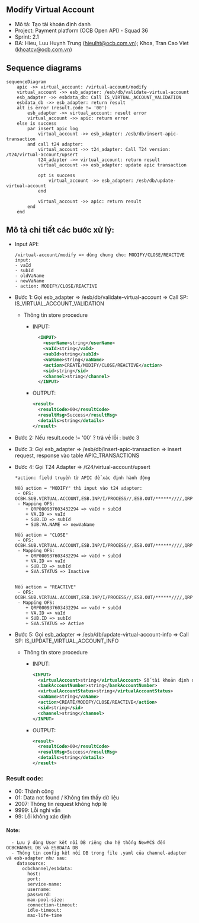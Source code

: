 ## Modify Virtual Account

- Mô tả: Tạo tài khoản định danh
- Project: Payment platform (OCB Open API) - Squad 36
- Sprint: 2.1
- BA: Hieu, Luu Huynh Trung (hieulht@ocb.com.vn); Khoa, Tran Cao Viet (khoatcv@ocb.com.vn)

## Sequence diagrams
```mermaid
sequenceDiagram
	apic ->> virtual_account: /virtual-account/modify
	virtual_account ->> esb_adapter: /esb/db/validate-virtual-account
	esb_adapter ->> esbdata_db: Call IS_VIRTUAL_ACCOUNT_VALIDATION
	esbdata_db ->> esb_adapter: return result
	alt is error (result.code != '00')
		esb_adapter ->> virtual_account: result error
		virtual_account ->> apic: return error
	else is success
        par insert apic log
            virtual_account ->> esb_adapter: /esb/db/insert-apic-transaction
        and call t24 adapter:
            virtual_account ->> t24_adapter: Call T24 version: /t24/virtual-account/upsert
            t24_adapter ->> virtual_account: return result
            virtual_account ->> esb_adapter: update apic transaction
            
            opt is success
                virtual_account ->> esb_adapter: /esb/db/update-virtual-account
            end
            
            virtual_account ->> apic: return result
		end
	end
```

## Mô tả chi tiết các bước xử lý:
- Input API:

    ````
    /virtual-account/modify => dùng chung cho: MODIFY/CLOSE/REACTIVE
    input:
    - vaId
    - subId
    - oldVaName
    - newVaName
    - action: MODIFY/CLOSE/REACTIVE
    ````
  
- Bước 1: Gọi esb_adapter => /esb/db/validate-virtual-account => Call SP: IS_VIRTUAL_ACCOUNT_VALIDATION
    - Thông tin store procedure
        - INPUT:
      
          ```xml
            <INPUT>
              <userName>string</userName>
              <vaId>string</vaId>
              <subId>string</subId>
              <vaName>string</vaName>
              <action>CREATE/MODIFY/CLOSE/REACTIVE</action>
              <sid>string</sid>
              <channel>string</channel>
            </INPUT>
          ```
        - OUTPUT:
        
          ```xml
          <result>
            <resultCode>00</resultCode>
            <resultMsg>Success</resultMsg>
            <details>string</details>
          </result>
          ```

- Bước 2: Nếu result.code != '00' ? trả về lỗi : bước 3

- Bước 3: Gọi esb_adapter => /esb/db/insert-apic-transaction => insert request, response vào table APIC_TRANSACTIONS

- Bước 4: Gọi T24 Adapter => /t24/virtual-account/upsert

    ```` 
    *action: field truyền từ APIC để xác định hành động
  
    Nếu action = "MODIFY" thì input vào t24 adapter:
     - OFS: OCBH.SUB.VIRTUAL.ACCOUNT,ESB.INP/I/PROCESS//,ESB.OUT/******////,QRP000937603432294,VA.ID:1:1=QRP,SUB.ID:1:1=000937603432294,SUB.VA.NAME:1:1=JOYME
     - Mapping OFS:
        + QRP000937603432294 => vaId + subId
        + VA.ID => vaId
        + SUB.ID => subId
        + SUB.VA.NAME => newVaName
        
    Nếu action = "CLOSE"
     - OFS: OCBH.SUB.VIRTUAL.ACCOUNT,ESB.INP/I/PROCESS//,ESB.OUT/******////,QRP000937603432294,VA.ID:1:1=QRP,SUB.ID:1:1=000937603432295,SVA.STATUS:1:1=Inactive
     - Mapping OFS:
        + QRP000937603432294 => vaId + subId
        + VA.ID => vaId
        + SUB.ID => subId
        + SVA.STATUS => Inactive
    
    
    Nếu action = "REACTIVE"
     - OFS: OCBH.SUB.VIRTUAL.ACCOUNT,ESB.INP/I/PROCESS//,ESB.OUT/******////,QRP000937603432294,VA.ID:1:1=QRP,SUB.ID:1:1=000937603432295,SVA.STATUS:1:1=Active
     - Mapping OFS:
        + QRP000937603432294 => vaId + subId
        + VA.ID => vaId
        + SUB.ID => subId
        + SVA.STATUS => Active 
    ````

- Bước 5: Gọi esb_adapter => /esb/db/update-virtual-account-info => Call SP: IS_UPDATE_VIRTUAL_ACCOUNT_INFO
    - Thông tin store procedure
        - INPUT:
      
          ```xml
          <INPUT>
            <virtualAccount>string</virtualAccount> Số tài khoản định danh đầy đủ
            <bankAccountNumber>string</bankAccountNumber>
            <virtualAccountStatus>string</virtualAccountStatus>
            <vaName>string</vaName>
            <action>CREATE/MODIFY/CLOSE/REACTIVE</action>
            <sid>string</sid>
            <channel>string</channel>
          </INPUT>
          ```
        - OUTPUT:
      
          ```xml
          <result>
            <resultCode>00</resultCode>
            <resultMsg>Success</resultMsg>
            <details>string</details>
          </result>
          ```

### Result code:
- 00: Thành công
- 01: Data not found / Không tìm thấy dữ liệu
- 2007: Thông tin request không hợp lệ
- 9999: Lỗi nghi vấn
- 99: Lỗi không xác định

#### Note:
````
  - Lưu ý dùng User kết nối DB riêng cho hệ thống NewMCS đến OCBCHANNEL DB và ESBDATA DB
  - Thông tin config kết nối DB trong file .yaml của channel-adapter và esb-adapter như sau:
	datasource:
	  ocbchannel/esbdata:
	    host:
		port:
		service-name:
		username:
		password:
		max-pool-size:
		connection-timeout:
		idle-timeout:
		max-life-time
````
